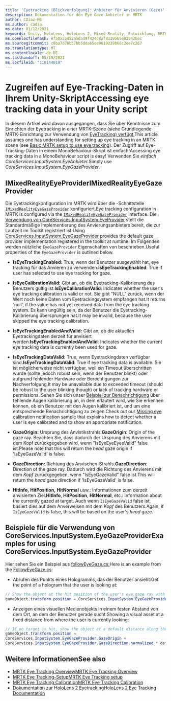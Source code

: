 ```yaml
---
title: 'Eyetracking (Blickverfolgung): Anbieter für Anvisieren (Gaze)'
description: Dokumentation für den Eye Gaze-Anbieter in MRTK
author: CDiaz-MS
ms.author: cadia
ms.date: 01/12/2021
keywords: Unity, HoloLens, HoloLens 2, Mixed Reality, Entwicklung, MRTK, EyeTracking, EyeTracke,
ms.openlocfilehash: ef50a55d52a5dad9f424c8af8139565e02542b6c
ms.sourcegitcommit: c0ba7d7bb57bb5dda65ee9019229b68c2ee7c267
ms.translationtype: MT
ms.contentlocale: de-DE
ms.lasthandoff: 05/19/2021
ms.locfileid: "110144019"
---
```

# <a name="accessing-eye-tracking-data-in-your-unity-script"></a><span data-ttu-id="98d36-104">Zugreifen auf Eye-Tracking-Daten in Ihrem Unity-Skript</span><span class="sxs-lookup"><span data-stu-id="98d36-104">Accessing eye tracking data in your Unity script</span></span>

<span data-ttu-id="98d36-105">In diesem Artikel wird davon ausgegangen, dass Sie über Kenntnisse zum Einrichten der Eyetracking in einer MRTK-Szene (siehe Grundlegende MRTK-Einrichtung zur Verwendung von [EyeTracking) verfügt.](eye-tracking-basic-setup.md)</span><span class="sxs-lookup"><span data-stu-id="98d36-105">This article assumes one has understanding for setting up eye tracking in an MRTK scene (see [Basic MRTK setup to use eye tracking](eye-tracking-basic-setup.md)).</span></span>
<span data-ttu-id="98d36-106">Der Zugriff auf Eye-Tracking-Daten in einem MonoBehaviour-Skript ist einfach!</span><span class="sxs-lookup"><span data-stu-id="98d36-106">Accessing eye tracking data in a MonoBehaviour script is easy!</span></span> <span data-ttu-id="98d36-107">Verwenden Sie *einfach CoreServices.InputSystem.EyeAnbieter.*</span><span class="sxs-lookup"><span data-stu-id="98d36-107">Simply use *CoreServices.InputSystem.EyeGazeProvider*.</span></span>

## <a name="imixedrealityeyegazeprovider"></a><span data-ttu-id="98d36-108">IMixedRealityEyeProvider</span><span class="sxs-lookup"><span data-stu-id="98d36-108">IMixedRealityEyeGazeProvider</span></span>

<span data-ttu-id="98d36-109">Die Eyetrackingkonfiguration im MRTK wird über die -Schnittstelle [`IMixedRealityEyeGazeProvider`](xref:Microsoft.MixedReality.Toolkit.Input.IMixedRealityEyeGazeProvider) konfiguriert.</span><span class="sxs-lookup"><span data-stu-id="98d36-109">Eye tracking configuration in MRTK is configured via the [`IMixedRealityEyeGazeProvider`](xref:Microsoft.MixedReality.Toolkit.Input.IMixedRealityEyeGazeProvider) interface.</span></span> <span data-ttu-id="98d36-110">Die [Verwendung von CoreServices.InputSystem.EyeProvider](eye-tracking-eye-gaze-provider.md) stellt die Standardmäßige Implementierung des Anvierungsanbieters bereit, die zur Laufzeit im Toolkit registriert ist.</span><span class="sxs-lookup"><span data-stu-id="98d36-110">Using [CoreServices.InputSystem.EyeGazeProvider](eye-tracking-eye-gaze-provider.md) provides the default gaze provider implementation registered in the toolkit at runtime.</span></span>
<span data-ttu-id="98d36-111">Im Folgenden werden nützliche `EyeGazeProvider` Eigenschaften von beschrieben.</span><span class="sxs-lookup"><span data-stu-id="98d36-111">Useful properties of the `EyeGazeProvider` is outlined below.</span></span>

- <span data-ttu-id="98d36-112">**IsEyeTrackingEnabled:** True, wenn der Benutzer ausgewählt hat, eye tracking für das Anvieren zu verwenden.</span><span class="sxs-lookup"><span data-stu-id="98d36-112">**IsEyeTrackingEnabled**: True if user has selected to use eye tracking for gaze.</span></span>

- <span data-ttu-id="98d36-113">**IsEyeCalibrationValid:** Gibt an, ob die Eyetracking-Kalibrierung des Benutzers gültig ist.</span><span class="sxs-lookup"><span data-stu-id="98d36-113">**IsEyeCalibrationValid**: Indicates whether the user's eye tracking calibration is valid or not.</span></span>
<span data-ttu-id="98d36-114">Sie gibt "NULL" zurück, wenn der Wert noch keine Daten vom Eyetrackingsystem empfangen hat.</span><span class="sxs-lookup"><span data-stu-id="98d36-114">It returns 'null', if the value has not yet received data from the eye tracking system.</span></span>
<span data-ttu-id="98d36-115">Es kann ungültig sein, da der Benutzer die Eyetracking-Kalibrierung übersprungen hat.</span><span class="sxs-lookup"><span data-stu-id="98d36-115">It may be invalid, because the user skipped the eye tracking calibration.</span></span>

- <span data-ttu-id="98d36-116">**IsEyeTrackingEnabledAndValid:** Gibt an, ob die aktuellen Eyetrackingdaten derzeit für anvisiert werden.</span><span class="sxs-lookup"><span data-stu-id="98d36-116">**IsEyeTrackingEnabledAndValid**: Indicates whether the current eye tracking data is currently been used for gaze.</span></span>

- <span data-ttu-id="98d36-117">**IsEyeTrackingDataValid:** True, wenn Eyetrackingdaten verfügbar sind.</span><span class="sxs-lookup"><span data-stu-id="98d36-117">**IsEyeTrackingDataValid**: True if eye tracking data is available.</span></span>
<span data-ttu-id="98d36-118">Sie ist möglicherweise nicht verfügbar, weil ein Timeout überschritten wurde (sollte jedoch robust sein, wenn der Benutzer blinkt) oder aufgrund fehlender Hardware oder Berechtigungen zur Nachverfolgung.</span><span class="sxs-lookup"><span data-stu-id="98d36-118">It may be unavailable due to exceeded timeout (should be robust to the user blinking though) or lack of tracking hardware or permissions.</span></span>
<span data-ttu-id="98d36-119">Sehen Sie sich unser [Beispiel zur Benachrichtigung](eye-tracking-is-user-calibrated.md) über fehlende Augen kalibrierung an, in dem erläutert wird, wie Sie erkennen können, ob ein Benutzer mit den Augen kalibriert ist, und um eine entsprechende Benachrichtigung zu zeigen.</span><span class="sxs-lookup"><span data-stu-id="98d36-119">Check out our [Missing eye calibration notification sample](eye-tracking-is-user-calibrated.md) that explains how to detect whether a user is eye calibrated and to show an appropriate notification.</span></span>

- <span data-ttu-id="98d36-120">**GazeOrigin:** Ursprung des Anvistikstrahls.</span><span class="sxs-lookup"><span data-stu-id="98d36-120">**GazeOrigin**: Origin of the gaze ray.</span></span>
<span data-ttu-id="98d36-121">Beachten Sie, dass  dadurch der Ursprung des Anvierens mit dem Kopf zurückgegeben wird, wenn "IsEyeEyeEyeeValid" false ist.</span><span class="sxs-lookup"><span data-stu-id="98d36-121">Please note that this will return the *head* gaze origin if 'IsEyeGazeValid' is false.</span></span>

- <span data-ttu-id="98d36-122">**GazeDirection:** Richtung des Anvischen-Strahls.</span><span class="sxs-lookup"><span data-stu-id="98d36-122">**GazeDirection**: Direction of the gaze ray.</span></span>
<span data-ttu-id="98d36-123">Dadurch wird die Richtung des Anvierens mit dem *Kopf* zurückgegeben, wenn "IsEyeGazeValid" false ist.</span><span class="sxs-lookup"><span data-stu-id="98d36-123">This will return the *head* gaze direction if 'IsEyeGazeValid' is false.</span></span>

- <span data-ttu-id="98d36-124">**HitInfo,** **HitPosition,** **HitNormal** usw.: Informationen zum derzeit anvisierten Ziel.</span><span class="sxs-lookup"><span data-stu-id="98d36-124">**HitInfo**, **HitPosition**, **HitNormal**, etc.: Information about the currently gazed at target.</span></span>
<span data-ttu-id="98d36-125">Auch wenn `IsEyeGazeValid` false ist, basiert dies auf dem Anverweisen mit dem *Kopf* des Benutzers.</span><span class="sxs-lookup"><span data-stu-id="98d36-125">Again, if `IsEyeGazeValid` is false, this will be based on the user's *head* gaze.</span></span>

## <a name="examples-for-using-coreservicesinputsystemeyegazeprovider"></a><span data-ttu-id="98d36-126">Beispiele für die Verwendung von CoreServices.InputSystem.EyeGazeProvider</span><span class="sxs-lookup"><span data-stu-id="98d36-126">Examples for using CoreServices.InputSystem.EyeGazeProvider</span></span>

<span data-ttu-id="98d36-127">Hier sehen Sie ein Beispiel aus [followEyeGaze.cs:](xref:Microsoft.MixedReality.Toolkit.Examples.Demos.EyeTracking.FollowEyeGaze)</span><span class="sxs-lookup"><span data-stu-id="98d36-127">Here is an example from the [FollowEyeGaze.cs](xref:Microsoft.MixedReality.Toolkit.Examples.Demos.EyeTracking.FollowEyeGaze):</span></span>

- <span data-ttu-id="98d36-128">Abrufen des Punkts eines Hologramms, das der Benutzer ansieht:</span><span class="sxs-lookup"><span data-stu-id="98d36-128">Get the point of a hologram that the user is looking at:</span></span>

```c#
// Show the object at the hit position of the user's eye gaze ray with the target.
gameObject.transform.position = CoreServices.InputSystem.EyeGazeProvider.HitPosition;
```

- <span data-ttu-id="98d36-129">Anzeigen eines visuellen Medienobjekts in einem festen Abstand von dem Ort, an dem der Benutzer gerade sucht:</span><span class="sxs-lookup"><span data-stu-id="98d36-129">Showing a visual asset at a fixed distance from where the user is currently looking:</span></span>

```c#
// If no target is hit, show the object at a default distance along the gaze ray.
gameObject.transform.position =
CoreServices.InputSystem.EyeGazeProvider.GazeOrigin +
CoreServices.InputSystem.EyeGazeProvider.GazeDirection.normalized * defaultDistanceInMeters;
```

## <a name="see-also"></a><span data-ttu-id="98d36-130">Weitere Informationen</span><span class="sxs-lookup"><span data-stu-id="98d36-130">See also</span></span>

- [<span data-ttu-id="98d36-131">MRTK Eye Tracking Overview</span><span class="sxs-lookup"><span data-stu-id="98d36-131">MRTK Eye Tracking Overview</span></span>](eye-tracking-main.md)
- [<span data-ttu-id="98d36-132">MRTK Eye Tracking-Setup</span><span class="sxs-lookup"><span data-stu-id="98d36-132">MRTK Eye Tracking setup</span></span>](eye-tracking-basic-setup.md)
- [<span data-ttu-id="98d36-133">MRTK Eye Tracking Calibration</span><span class="sxs-lookup"><span data-stu-id="98d36-133">MRTK Eye Tracking Calibration</span></span>](eye-tracking-is-user-calibrated.md)
- [<span data-ttu-id="98d36-134">Dokumentation zur HoloLens 2 Eyetracking</span><span class="sxs-lookup"><span data-stu-id="98d36-134">HoloLens 2 Eye Tracking Documentation</span></span>](/windows/mixed-reality/eye-tracking)